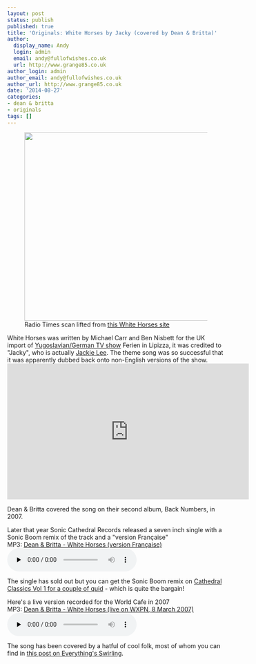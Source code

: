 ```yaml
---
layout: post
status: publish
published: true
title: 'Originals: White Horses by Jacky (covered by Dean & Britta)'
author:
  display_name: Andy
  login: admin
  email: andy@fullofwishes.co.uk
  url: http://www.grange85.co.uk
author_login: admin
author_email: andy@fullofwishes.co.uk
author_url: http://www.grange85.co.uk
date: '2014-08-27'
categories:
- dean & britta
- originals
tags: []
---
```

<p><figure class="caption aligncenter"><img src="https://media.fullofwishes.co.uk/00-misc/pictures/white-horses.jpg" width="640" height="437" class /><figcaption class="caption-text"> Radio Times scan lifted from <a href="http://thewhitehorsestvseries1968.wordpress.com">this White Horses site</a></figcaption></figure>
White Horses was written by Michael Carr and Ben Nisbett for the UK import of <a href="http://en.wikipedia.org/wiki/The_White_Horses">Yugoslavian/German TV show</a> Ferien in Lipizza, it was credited to "Jacky", who is actually <a href="http://en.wikipedia.org/wiki/Jackie_Lee">Jackie Lee</a>. The theme song was so successful that it was apparently dubbed back onto non-English versions of the show.<br />
<iframe width="560" height="315" src="https://www.youtube.com/embed/trxKvZcwLXU" frameborder="0" allowfullscreen></iframe>
<p>Dean & Britta covered the song on their second album, Back Numbers, in 2007.</p>
<p>Later that year Sonic Cathedral Records released a seven inch single with a Sonic Boom remix of the track and a "version Française"<br />
MP3: <a href="https://media.fullofwishes.co.uk/07-dean_and_britta/audio/dean-and-britta-white-horses-version-francaise.mp3">Dean & Britta - White Horses (version Française)</a><br />
<audio src="https://media.fullofwishes.co.uk/07-dean_and_britta/audio/dean-and-britta-white-horses-version-francaise.mp3" preload="none" controls /></p>
<p>The single has sold out but you can get the Sonic Boom remix on <a href="http://soniccathedral.bigcartel.com/product/scr012-cathedral-classics-volume-one">Cathedral Classics Vol 1 for a couple of quid</a> - which is quite the bargain!</p>
<p>Here's a live version recorded for the World Cafe in 2007<br />
MP3: <a href="https://media.fullofwishes.co.uk/07-dean_and_britta/audio/2007-03-08-dean-and-britta-white-horses-wxpn.mp3">Dean & Britta - White Horses (live on WXPN, 8 March 2007)</a><br />
<audio src="https://media.fullofwishes.co.uk/07-dean_and_britta/audio/2007-03-08-dean-and-britta-white-horses-wxpn.mp3" preload="none" controls /></p>
<p>The song has been covered by a hatful of cool folk, most of whom you can find in <a href="http://www.grange85.co.uk/swirling/2012/01/19/one-shot-white-horses/">this post on Everything's Swirling</a>.</p>
